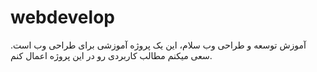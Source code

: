 # webdevelop
آموزش توسعه و طراحی وب
سلام، این یک پروژه آموزشی برای طراحی وب است. سعی میکنم مطالب کاربردی رو در این پروژه اعمال کنم.
